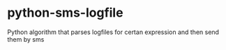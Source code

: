 # python-sms-logfile
Python algorithm that parses logfiles for certan expression and then send them by sms
